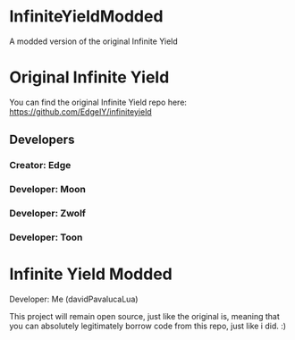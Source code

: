# InfiniteYieldModded
A modded version of the original Infinite Yield

# **Original Infinite Yield**

You can find the original Infinite Yield repo here: https://github.com/EdgeIY/infiniteyield

## Developers

### Creator: Edge
### Developer: Moon
### Developer: Zwolf
### Developer: Toon

# **Infinite Yield Modded**

Developer: Me (davidPavalucaLua)

This project will remain open source, just like the original is, meaning that you can absolutely legitimately borrow code from this repo, just like i did. :)



